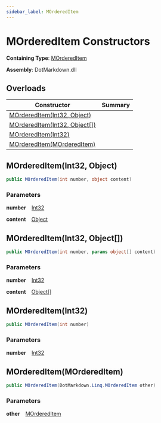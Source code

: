 ```yaml
---
sidebar_label: MOrderedItem
---
```


# MOrderedItem Constructors

**Containing Type**: [MOrderedItem](../index.md)

**Assembly**: DotMarkdown\.dll

## Overloads

| Constructor | Summary |
| ----------- | ------- |
| [MOrderedItem(Int32, Object)](#1363747167) | |
| [MOrderedItem(Int32, Object\[\])](#3010602866) | |
| [MOrderedItem(Int32)](#4102942450) | |
| [MOrderedItem(MOrderedItem)](#3023090790) | |

<a id="1363747167"></a>

## MOrderedItem\(Int32, Object\) 

```csharp
public MOrderedItem(int number, object content)
```

### Parameters

**number** &ensp; [Int32](https://docs.microsoft.com/en-us/dotnet/api/system.int32)

**content** &ensp; [Object](https://docs.microsoft.com/en-us/dotnet/api/system.object)<a id="3010602866"></a>

## MOrderedItem\(Int32, Object\[\]\) 

```csharp
public MOrderedItem(int number, params object[] content)
```

### Parameters

**number** &ensp; [Int32](https://docs.microsoft.com/en-us/dotnet/api/system.int32)

**content** &ensp; [Object](https://docs.microsoft.com/en-us/dotnet/api/system.object)\[\]<a id="4102942450"></a>

## MOrderedItem\(Int32\) 

```csharp
public MOrderedItem(int number)
```

### Parameters

**number** &ensp; [Int32](https://docs.microsoft.com/en-us/dotnet/api/system.int32)<a id="3023090790"></a>

## MOrderedItem\(MOrderedItem\) 

```csharp
public MOrderedItem(DotMarkdown.Linq.MOrderedItem other)
```

### Parameters

**other** &ensp; [MOrderedItem](../index.md)